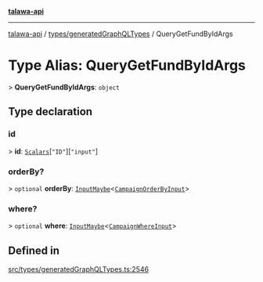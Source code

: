[**talawa-api**](../../../README.md)

***

[talawa-api](../../../modules.md) / [types/generatedGraphQLTypes](../README.md) / QueryGetFundByIdArgs

# Type Alias: QueryGetFundByIdArgs

\> **QueryGetFundByIdArgs**: `object`

## Type declaration

### id

\> **id**: [`Scalars`](Scalars.md)\[`"ID"`\]\[`"input"`\]

### orderBy?

\> `optional` **orderBy**: [`InputMaybe`](InputMaybe.md)\<[`CampaignOrderByInput`](CampaignOrderByInput.md)\>

### where?

\> `optional` **where**: [`InputMaybe`](InputMaybe.md)\<[`CampaignWhereInput`](CampaignWhereInput.md)\>

## Defined in

[src/types/generatedGraphQLTypes.ts:2546](https://github.com/PalisadoesFoundation/talawa-api/blob/5c5b29a0ea487bda8306089fe128f43f3be29f94/src/types/generatedGraphQLTypes.ts#L2546)
